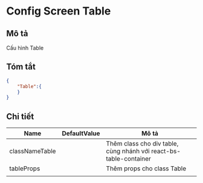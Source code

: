 # Config Screen Table

## Mô tả

Cấu hình Table

## Tóm tắt

```json
{
    "Table":{        
    }
}
```

## Chi tiết

| Name           | DefaultValue | Mô tả                                                             |
| -------------- | ------------ | ----------------------------------------------------------------- |
| classNameTable |              | Thêm class cho div table, cùng nhánh với react-bs-table-container |
| tableProps     |              | Thêm props cho class Table                                        |
|                |              |                                                                   |

